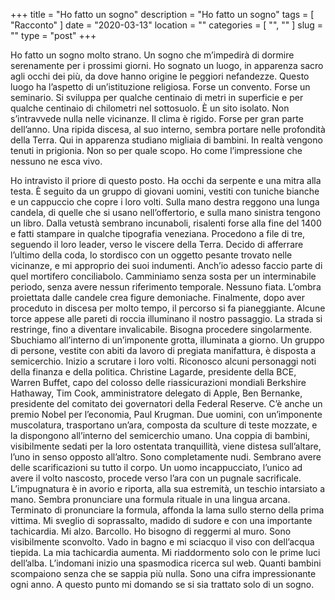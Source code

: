 +++
title = "Ho fatto un sogno"
description = "Ho fatto un sogno"
tags = [ "Racconto" ]
date = "2020-03-13"
location = ""
categories = [
  "",
  ""
]
slug = ""
type = "post"
+++

Ho fatto un sogno molto strano. Un sogno che m’impedirà di dormire serenamente per i prossimi giorni. Ho sognato un luogo, in apparenza sacro agli occhi dei più, da dove hanno origine le peggiori nefandezze. Questo luogo ha l’aspetto di un’istituzione religiosa. Forse un convento. Forse un seminario. Si sviluppa per qualche centinaio di metri in superficie e per qualche centinaio di chilometri nel sottosuolo. È un sito isolato. Non s’intravvede nulla nelle vicinanze. Il clima è rigido. Forse per gran parte dell’anno. Una ripida discesa, al suo interno, sembra portare nelle profondità della Terra.  Qui in apparenza studiano migliaia di bambini. In realtà vengono tenuti in prigionia. Non so per quale scopo.  Ho come l’impressione che nessuno ne esca vivo.

Ho intravisto il priore di questo posto. Ha occhi da serpente e una mitra alla testa.  È seguito da un gruppo di giovani uomini, vestiti con tuniche bianche e un cappuccio che copre i loro volti. Sulla mano destra reggono una lunga candela, di quelle che si usano nell’offertorio, e sulla mano sinistra tengono un libro. Dalla vetustà sembrano incunaboli, risalenti forse alla fine del 1400 e fatti stampare in qualche tipografia veneziana. Procedono a file di tre, seguendo il loro leader, verso le viscere della Terra. Decido di afferrare l’ultimo della coda, lo stordisco con un oggetto pesante trovato nelle vicinanze, e mi approprio dei suoi indumenti. Anch’io adesso faccio parte di quel mortifero conciliabolo. Camminiamo senza sosta per un interminabile periodo, senza avere nessun riferimento temporale. Nessuno fiata. L’ombra proiettata dalle candele crea figure demoniache. Finalmente, dopo aver proceduto in discesa per molto tempo, il percorso si fa pianeggiante. Alcune torce appese alle pareti di roccia illuminano il nostro passaggio. La strada si restringe, fino a diventare invalicabile. Bisogna procedere singolarmente. Sbuchiamo all’interno di un’imponente grotta, illuminata a giorno. Un gruppo di persone, vestite con abiti da lavoro di pregiata manifattura, è disposta a semicerchio. Inizio a scrutare i loro volti. Riconosco alcuni personaggi noti della finanza e della politica. Christine Lagarde, presidente della BCE, Warren Buffet, capo del colosso delle riassicurazioni mondiali Berkshire Hathaway, Tim Cook, amministratore delegato di Apple,  Ben Bernanke, presidente del comitato dei governatori della Federal Reserve. C’è anche un premio Nobel per l’economia, Paul Krugman. Due uomini, con un’imponente muscolatura, trasportano un’ara, composta da sculture di teste mozzate, e la dispongono all’interno del semicerchio umano. Una coppia di bambini, visibilmente sedati per la loro ostentata tranquillità, viene  distesa sull’altare, l’uno in senso opposto all’altro. Sono completamente nudi. Sembrano avere delle scarificazioni su tutto il corpo. Un uomo incappucciato, l’unico ad avere il volto nascosto, procede verso l’ara con un pugnale sacrificale. L’impugnatura è in avorio e riporta, alla sua estremità, un teschio intarsiato a mano. Sembra pronunciare una formula rituale in una lingua arcana. Terminato di pronunciare la formula, affonda la lama sullo sterno  della prima vittima.  Mi sveglio di soprassalto, madido di sudore e con una importante tachicardia. Mi alzo. Barcollo. Ho bisogno di reggermi al muro. Sono visibilmente sconvolto. Vado in bagno e mi sciacquo il viso con dell’acqua tiepida. La mia tachicardia aumenta. Mi riaddormento solo con le prime luci dell’alba. L’indomani inizio una spasmodica ricerca sul web. Quanti bambini scompaiono senza che se sappia più nulla. Sono una cifra impressionante ogni anno. A questo punto mi domando se si sia trattato solo di un sogno.
